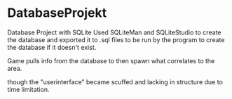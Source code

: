 # DatabaseProjekt
Database Project with SQLite
Used SQLiteMan and SQLiteStudio to create the database and exported it to
.sql files to be run by the program to create the database if it doesn't exist.

Game pulls info from the database to then spawn what correlates to the area.

though the "userinterface" became scuffed and lacking in structure due to time limitation.

